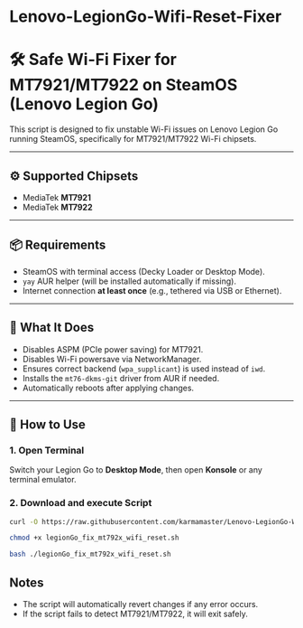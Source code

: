 # Lenovo-LegionGo-Wifi-Reset-Fixer

# 🛠️ Safe Wi-Fi Fixer for MT7921/MT7922 on SteamOS (Lenovo Legion Go)

This script is designed to fix unstable Wi-Fi issues on Lenovo Legion Go running SteamOS, specifically for MT7921/MT7922 Wi-Fi chipsets.

---

## ⚙️ Supported Chipsets

- MediaTek **MT7921**
- MediaTek **MT7922**

---

## 📦 Requirements

- SteamOS with terminal access (Decky Loader or Desktop Mode).
- `yay` AUR helper (will be installed automatically if missing).
- Internet connection **at least once** (e.g., tethered via USB or Ethernet).

---

## 🧾 What It Does

- Disables ASPM (PCIe power saving) for MT7921.
- Disables Wi-Fi powersave via NetworkManager.
- Ensures correct backend (`wpa_supplicant`) is used instead of `iwd`.
- Installs the `mt76-dkms-git` driver from AUR if needed.
- Automatically reboots after applying changes.

---

## 🚀 How to Use

### 1. Open Terminal

Switch your Legion Go to **Desktop Mode**, then open **Konsole** or any terminal emulator.

### 2. Download and execute Script

```bash
curl -O https://raw.githubusercontent.com/karmamaster/Lenovo-LegionGo-Wifi-Reset-Fixer/refs/heads/main/legionGo_fix_mt792x_wifi_reset.sh

chmod +x legionGo_fix_mt792x_wifi_reset.sh

bash ./legionGo_fix_mt792x_wifi_reset.sh
```
## Notes

- The script will automatically revert changes if any error occurs.
- If the script fails to detect MT7921/MT7922, it will exit safely.